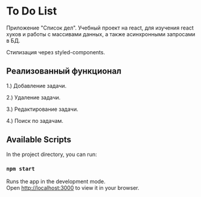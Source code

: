 # To Do List

Приложение "Список дел". Учебный проект на react, для изучения react хуков и работы с массивами данных, a также асинхронными запросами в БД.

Стилизация через styled-components.

## Реализованный функционал

1.) Добавление задачи.

2.) Удаление задачи.

3.) Редактирование задачи.

4.) Поиск по задачам.


## Available Scripts

In the project directory, you can run:

### `npm start`

Runs the app in the development mode.\
Open [http://localhost:3000](http://localhost:3000) to view it in your browser.



